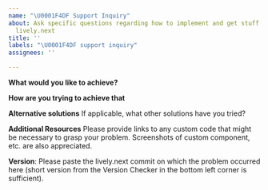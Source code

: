 ```yaml
---
name: "\U0001F4DF Support Inquiry"
about: Ask specific questions regarding how to implement and get stuff to work within
  lively.next
title: ''
labels: "\U0001F4DF support inquiry"
assignees: ''

---
```


**What would you like to achieve?**

**How are you trying to achieve that**

**Alternative solutions**
If applicable, what other solutions have you tried?

**Additional Resources**
Please provide links to any custom code that might be necessary to grasp your problem. Screenshots of custom component, etc. are also appreciated. 

**Version**: Please paste the lively.next commit on which the problem occurred here (short version from the Version Checker in the bottom left corner is sufficient).
